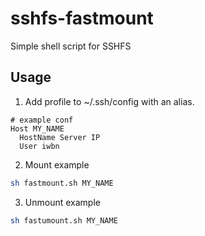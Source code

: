 # sshfs-fastmount
Simple shell script for SSHFS

## Usage
1. Add profile to ~/.ssh/config with an alias.
```
# example conf
Host MY_NAME
  HostName Server IP
  User iwbn
```

2. Mount example
```bash
sh fastmount.sh MY_NAME
```

3. Unmount example
```bash
sh fastumount.sh MY_NAME
```
